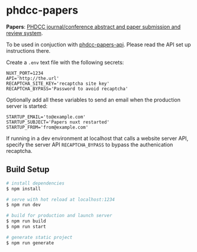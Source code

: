 # phdcc-papers

**Papers**: [PHDCC journal/conference abstract and paper submission and review system](https://www.phdcc.com/papers/).

To be used in conjuction with [phdcc-papers-api](https://github.com/phdccltd/phdcc-papers-api).
Please read the API set up instructions there.

Create a `.env` text file with the following secrets:

```
NUXT_PORT=1234
API='http://the.url'
RECAPTCHA_SITE_KEY='recaptcha site key'
RECAPTCHA_BYPASS='Password to avoid recaptcha'
```

Optionally add all these variables to send an email when the production server is started:

```
STARTUP_EMAIL='to@example.com'
STARTUP_SUBJECT='Papers nuxt restarted'
STARTUP_FROM='from@example.com'
```

If running in a dev environment at localhost that calls a website server API, specify the server API `RECAPTCHA_BYPASS` to bypass the authenication recaptcha.

## Build Setup

```bash
# install dependencies
$ npm install

# serve with hot reload at localhost:1234
$ npm run dev

# build for production and launch server
$ npm run build
$ npm run start

# generate static project
$ npm run generate
```
